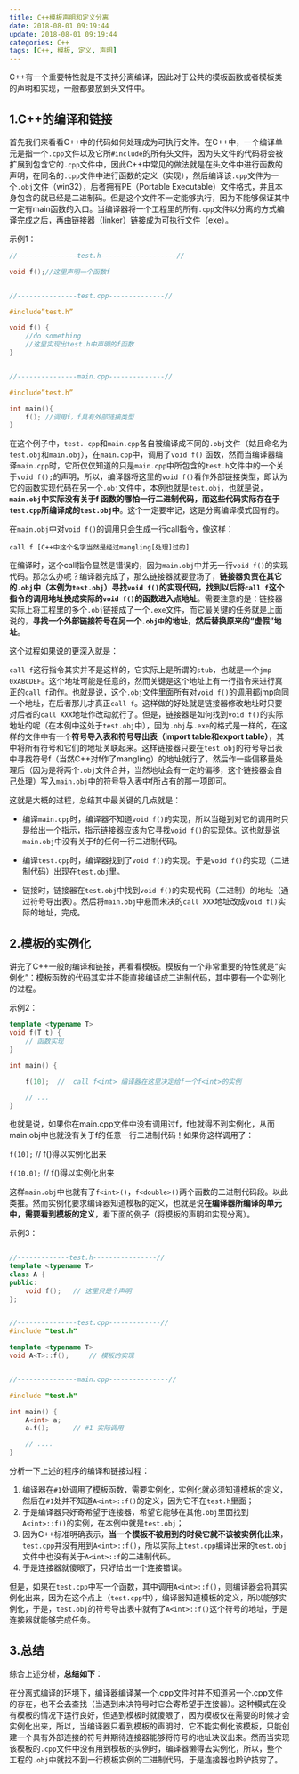 ```yaml
---
title: C++模板声明和定义分离
date: 2018-08-01 09:19:44
update: 2018-08-01 09:19:44
categories: C++
tags: [C++, 模板, 定义, 声明]
---
```


C++有一个重要特性就是不支持分离编译，因此对于公共的模板函数或者模板类的声明和实现，一般都要放到头文件中。

<!--more-->

## 1.C++的编译和链接

首先我们来看看C++中的代码如何处理成为可执行文件。在C++中，一个编译单元是指一个`.cpp`文件以及它所`#include`的所有头文件，因为头文件的代码将会被扩展到包含它的`.cpp`文件中，因此C++中常见的做法就是在头文件中进行函数的声明，在同名的`.cpp`文件中进行函数的定义（实现），然后编译该`.cpp`文件为一个`.obj`文件（win32），后者拥有PE（Portable Executable）文件格式，并且本身包含的就已经是二进制码。但是这个文件不一定能够执行，因为不能够保证其中一定有main函数的入口。当编译器将一个工程里的所有`.cpp`文件以分离的方式编译完成之后，再由链接器（linker）链接成为可执行文件（exe）。

示例1：

```cpp
//---------------test.h-------------------//

void f();//这里声明一个函数f


//---------------test.cpp--------------//

#include”test.h”

void f() {
    //do something
    //这里实现出test.h中声明的f函数
}


//---------------main.cpp--------------//

#include”test.h”

int main(){
    f(); //调用f，f具有外部链接类型
}
```

在这个例子中，`test. cpp`和`main.cpp`各自被编译成不同的`.obj`文件（姑且命名为`test.obj`和`main.obj`），在`main.cpp`中，调用了`void f()` 函数，然而当编译器编译`main.cpp`时，它所仅仅知道的只是`main.cpp`中所包含的`test.h`文件中的一个关于`void f();`的声明，所以，编译器将这里的`void f()`看作外部链接类型，即认为它的函数实现代码在另一个`.obj`文件中，本例也就是`test.obj`，也就是说，**`main.obj`中实际没有关于f 函数的哪怕一行二进制代码，而这些代码实际存在于`test.cpp`所编译成的`test.obj`中**。这个一定要牢记，这是分离编译模式固有的。

在`main.obj`中对`void f()`的调用只会生成一行call指令，像这样：

```
call f [C++中这个名字当然是经过mangling[处理]过的]
```

在编译时，这个call指令显然是错误的，因为`main.obj`中并无一行`void f()`的实现代码。那怎么办呢？编译器完成了，那么链接器就要登场了，**链接器负责在其它的`.obj`中（本例为`test.obj`）寻找`void f()`的实现代码，找到以后将`call f`这个指令的调用地址换成实际的`void f()`的函数进入点地址**。需要注意的是：链接器实际上将工程里的多个`.obj`链接成了一个`.exe`文件，而它最关键的任务就是上面说的，**寻找一个外部链接符号在另一个`.obj中`的地址，然后替换原来的“虚假”地址**。

这个过程如果说的更深入就是：

`call f`这行指令其实并不是这样的，它实际上是所谓的`stub`，也就是一个`jmp 0xABCDEF`。这个地址可能是任意的，然而关键是这个地址上有一行指令来进行真正的`call f`动作。也就是说，这个`.obj`文件里面所有对`void f()`的调用都jmp向同一个地址，在后者那儿才真正`call f`。这样做的好处就是链接器修改地址时只要对后者的`call XXX`地址作改动就行了。但是，链接器是如何找到`void f()`的实际地址的呢（在本例中这处于`test.obj`中），因为`.obj`与`.exe`的格式是一样的，在这样的文件中有一个**符号导入表和符号导出表（import table和export table）**，其中将所有符号和它们的地址关联起来。这样链接器只要在`test.obj`的符号导出表中寻找符号f（当然C++对f作了mangling）的地址就行了，然后作一些偏移量处理后（因为是将两个`.obj`文件合并，当然地址会有一定的偏移，这个链接器会自己处理）写入`main.obj`中的符号导入表中f所占有的那一项即可。

这就是大概的过程，总结其中最关键的几点就是：

* 编译`main.cpp`时，编译器不知道`void f()`的实现，所以当碰到对它的调用时只是给出一个指示，指示链接器应该为它寻找`void f()`的实现体。这也就是说`main.obj`中没有关于f的任何一行二进制代码。

* 编译`test.cpp`时，编译器找到了`void f()`的实现。于是`void f()`的实现（二进制代码）出现在`test.obj`里。

* 链接时，链接器在`test.obj`中找到`void f()`的实现代码（二进制）的地址（通过符号导出表）。然后将`main.obj`中悬而未决的`call XXX`地址改成`void f()`实际的地址，完成。

## 2.模板的实例化

讲完了C++一般的编译和链接，再看看模板。模板有一个非常重要的特性就是“实例化”：模板函数的代码其实并不能直接编译成二进制代码，其中要有一个实例化的过程。

示例2：
```cpp
template <typename T>
void f(T t) {
    // 函数实现
}

int main() {

    f(10);  //  call f<int> 编译器在这里决定给f一个f<int>的实例

    // ...
}
```

也就是说，如果你在main.cpp文件中没有调用过f，f也就得不到实例化，从而main.obj中也就没有关于f的任意一行二进制代码！如果你这样调用了：

`f(10);` // f<int>()得以实例化出来

`f(10.0);` // f<double>()得以实例化出来

这样`main.obj`中也就有了`f<int>()`，`f<double>()`两个函数的二进制代码段。以此类推。然而实例化要求编译器知道模板的定义，也就是说**在编译器所编译的单元中，需要看到模板的定义**，看下面的例子（将模板的声明和实现分离）。

示例3：
```cpp

//-------------test.h----------------//
template <typename T>
class A {
public:
    void f();   // 这里只是个声明
};


//---------------test.cpp-------------//
#include "test.h"

template <typename T>
void A<T>::f();     // 模板的实现


//---------------main.cpp---------------//

#include "test.h"

int main() {
    A<int> a;
    a.f();      // #1 实际调用

    // ....
}
```

分析一下上述的程序的编译和链接过程：

1. 编译器在`#1`处调用了模板函数，需要实例化，实例化就必须知道模板的定义，然后在`#1`处并不知道`A<int>::f()`的定义，因为它不在`test.h`里面；
2. 于是编译器只好寄希望于连接器，希望它能够在其他`.obj`里面找到`A<int>::f()`的实例，在本例中就是`test.obj`；
3. 因为C++标准明确表示，**当一个模板不被用到的时侯它就不该被实例化出来**，`test.cpp`并没有用到`A<int>::f()`，所以实际上`test.cpp`编译出来的`test.obj`文件中也没有关于`A<int>::f`的二进制代码。
4. 于是连接器就傻眼了，只好给出一个连接错误。

但是，如果在`test.cpp`中写一个函数，其中调用`A<int>::f()`，则编译器会将其实例化出来，因为在这个点上（`test.cpp`中），编译器知道模板的定义，所以能够实例化，于是，`test.obj`的符号导出表中就有了`A<int>::f()`这个符号的地址，于是连接器就能够完成任务。

## 3.总结

综合上述分析，**总结如下**：

在分离式编译的环境下，编译器编译某一个.cpp文件时并不知道另一个.cpp文件的存在，也不会去查找（当遇到未决符号时它会寄希望于连接器）。这种模式在没有模板的情况下运行良好，但遇到模板时就傻眼了，因为模板仅在需要的时候才会实例化出来，所以，当编译器只看到模板的声明时，它不能实例化该模板，只能创建一个具有外部连接的符号并期待连接器能够将符号的地址决议出来。然而当实现该模板的`.cpp`文件中没有用到模板的实例时，编译器懒得去实例化，所以，整个工程的`.obj`中就找不到一行模板实例的二进制代码，于是连接器也黔驴技穷了。